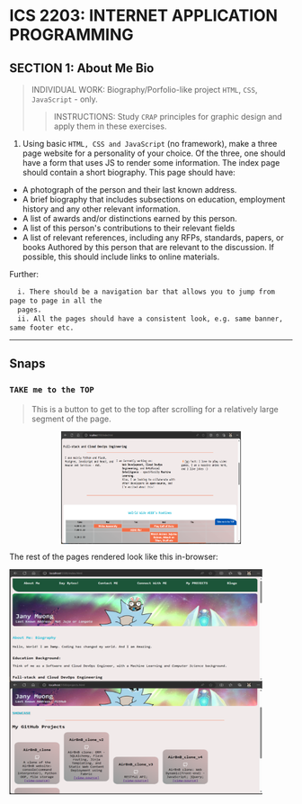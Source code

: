 # ICS 2203: INTERNET APPLICATION PROGRAMMING
## SECTION 1: About Me Bio
> INDIVIDUAL WORK: Biography/Porfolio-like project `HTML`,  `CSS`, `JavaScript` - only.  
>> INSTRUCTIONS: Study `CRAP` principles for graphic design and apply them in these exercises.  

1. Using basic `HTML, CSS and JavaScript` (no framework), make a three page website for a personality of
your choice. Of the three, one should have a form that uses JS to render some information. The index page
should contain a short biography. This page should have:
- A photograph of the person and their last known address.
- A brief biography that includes subsections on education, employment history and any other relevant
information.
- A list of awards and/or distinctions earned by this person.
- A list of this person's contributions to their relevant fields
- A list of relevant references, including any RFPs, standards, papers, or books Authored by this person
that are relevant to the discussion. If possible, this should include links to online materials.

Further:
```
  i. There should be a navigation bar that allows you to jump from page to page in all the 
  pages.
  ii. All the pages should have a consistent look, e.g. same banner, same footer etc.
```

---
## Snaps

### `TAKE me to the TOP`
> This is a button to get to the top after scrolling for a relatively large segment of the page.

<p align="center">
  <img align="center" src="./img_icons/button.png" height="200" width="320" title="Top" />
</p>

The rest of the pages rendered look like this in-browser: 
<p align="left">
  <img align="center" src="./img_icons/main.png" title="Main Page: index.html" height="200" width="450" style="padding-right:100px;" />
  <img align="center" src="./img_icons/cards.png" title="Tiles" height="200" width="450" style="padding-right:100px;" />
</p>